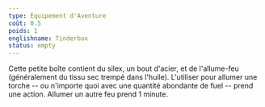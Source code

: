 ```yaml
---
type: Équipement d'Aventure
coût: 0.5
poids: 1
englishname: Tinderbox
status: empty
---
```

Cette petite boîte contient du silex, un bout d'acier, et de l'allume-feu (généralement du tissu sec trempé dans l'huile). L'utiliser pour allumer une torche -- ou n'importe quoi avec une quantité abondante de fuel -- prend une action. Allumer un autre feu prend 1 minute.
